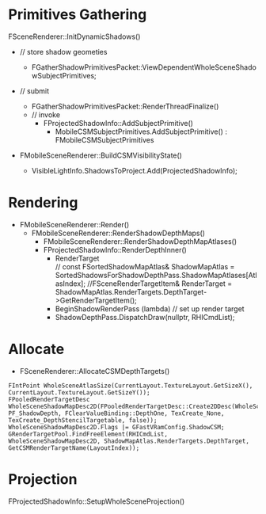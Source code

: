 # Primitives Gathering
FSceneRenderer::InitDynamicShadows()
- // store shadow geometies
  - FGatherShadowPrimitivesPacket::ViewDependentWholeSceneShadowSubjectPrimitives;
- // submit
  - FGatherShadowPrimitivesPacket::RenderThreadFinalize()
  - // invoke
    - FProjectedShadowInfo::AddSubjectPrimitive()
      - MobileCSMSubjectPrimitives.AddSubjectPrimitive() : FMobileCSMSubjectPrimitives
      
- FMobileSceneRenderer::BuildCSMVisibilityState()
  - VisibleLightInfo.ShadowsToProject.Add(ProjectedShadowInfo);

# Rendering

- FMobileSceneRenderer::Render()
  - FMobileSceneRenderer::RenderShadowDepthMaps()
    - FMobileSceneRenderer::RenderShadowDepthMapAtlases()
    - FProjectedShadowInfo::RenderDepthInner()
      - RenderTarget  
        // const FSortedShadowMapAtlas& ShadowMapAtlas = SortedShadowsForShadowDepthPass.ShadowMapAtlases[AtlasIndex];
		    //FSceneRenderTargetItem& RenderTarget = ShadowMapAtlas.RenderTargets.DepthTarget->GetRenderTargetItem();
      - BeginShadowRenderPass (lambda) // set up render target
      - ShadowDepthPass.DispatchDraw(nullptr, RHICmdList);

# Allocate

- FSceneRenderer::AllocateCSMDepthTargets()
```
FIntPoint WholeSceneAtlasSize(CurrentLayout.TextureLayout.GetSizeX(), CurrentLayout.TextureLayout.GetSizeY());
FPooledRenderTargetDesc WholeSceneShadowMapDesc2D(FPooledRenderTargetDesc::Create2DDesc(WholeSceneAtlasSize, PF_ShadowDepth, FClearValueBinding::DepthOne, TexCreate_None, TexCreate_DepthStencilTargetable, false));
WholeSceneShadowMapDesc2D.Flags |= GFastVRamConfig.ShadowCSM;
GRenderTargetPool.FindFreeElement(RHICmdList, WholeSceneShadowMapDesc2D, ShadowMapAtlas.RenderTargets.DepthTarget, GetCSMRenderTargetName(LayoutIndex));
```

# Projection

FProjectedShadowInfo::SetupWholeSceneProjection()
